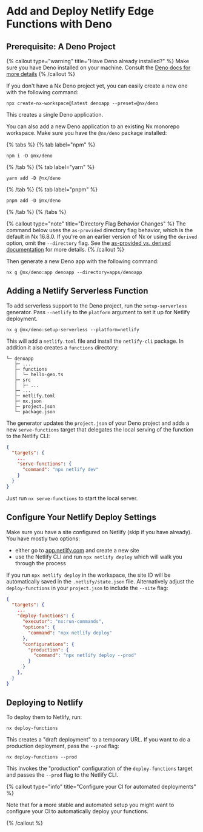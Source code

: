 # Add and Deploy Netlify Edge Functions with Deno

## Prerequisite: A Deno Project

{% callout type="warning" title="Have Deno already installed?" %}
Make sure you have Deno installed on your machine. Consult the [Deno docs for more details](https://deno.com/manual/getting_started/installation)
{% /callout %}

If you don't have a Nx Deno project yet, you can easily create a new one with the following command:

```shell
npx create-nx-workspace@latest denoapp --preset=@nx/deno
```

This creates a single Deno application.

You can also add a new Deno application to an existing Nx monorepo workspace. Make sure you have the `@nx/deno` package installed:

{% tabs %}
{% tab label="npm" %}

```shell
npm i -D @nx/deno
```

{% /tab %}
{% tab label="yarn" %}

```shell
yarn add -D @nx/deno
```

{% /tab %}
{% tab label="pnpm" %}

```shell
pnpm add -D @nx/deno
```

{% /tab %}
{% /tabs %}

{% callout type="note" title="Directory Flag Behavior Changes" %}
The command below uses the `as-provided` directory flag behavior, which is the default in Nx 16.8.0. If you're on an earlier version of Nx or using the `derived` option, omit the `--directory` flag. See the [as-provided vs. derived documentation](/deprecated/as-provided-vs-derived) for more details.
{% /callout %}

Then generate a new Deno app with the following command:

```shell
nx g @nx/deno:app denoapp --directory=apps/denoapp
```

## Adding a Netlify Serverless Function

To add serverless support to the Deno project, run the `setup-serverless` generator. Pass `--netlify` to the `platform` argument to set it up for Netlify deployment.

```shell
nx g @nx/deno:setup-serverless --platform=netlify
```

This will add a `netlify.toml` file and install the `netlify-cli` package. In addition it also creates a `functions` directory:

```
└─ denoapp
   ├─ ...
   ├─ functions
   │  └─ hello-geo.ts
   ├─ src
   │  ├─ ...
   ├─ ...
   ├─ netlify.toml
   ├─ nx.json
   ├─ project.json
   └─ package.json
```

The generator updates the `project.json` of your Deno project and adds a new `serve-functions` target that delegates the local serving of the function to the Netlify CLI:

```json {% fileName="project.json" %}
{
  "targets": {
    ...
    "serve-functions": {
      "command": "npx netlify dev"
    }
  }
}
```

Just run `nx serve-functions` to start the local server.

## Configure Your Netlify Deploy Settings

Make sure you have a site configured on Netlify (skip if you have already). You have mostly two options:

- either go to [app.netlify.com](https://app.netlify.com) and create a new site
- use the Netlify CLI and run `npx netlify deploy` which will walk you through the process

If you run `npx netlify deploy` in the workspace, the site ID will be automatically saved in the `.netlify/state.json` file. Alternatively adjust the `deploy-functions` in your `project.json` to include the `--site` flag:

```json {% fileName="project.json" %}
{
  "targets": {
    ...
    "deploy-functions": {
      "executor": "nx:run-commands",
      "options": {
        "command": "npx netlify deploy"
      },
      "configurations": {
        "production": {
          "command": "npx netlify deploy --prod"
        }
      }
    },
  }
}
```

## Deploying to Netlify

To deploy them to Netlify, run:

```shell
nx deploy-functions
```

This creates a "draft deployment" to a temporary URL. If you want to do a production deployment, pass the `--prod` flag:

```shell
nx deploy-functions --prod
```

This invokes the "production" configuration of the `deploy-functions` target and passes the `--prod` flag to the Netlify CLI.

{% callout type="info" title="Configure your CI for automated deployments" %}

Note that for a more stable and automated setup you might want to configure your CI to automatically deploy your functions.

{% /callout %}
